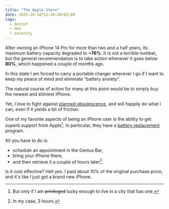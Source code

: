 ```yaml
---
title: "The Apple Store"
date: 2025-10-18T12:49:20+02:00
tags:
  - bestof
  - dev
  - serenity
---
```


After owning an iPhone 14 Pro for more than two and a half years, its maximum
battery capacity degraded to **~76%**. It is not a terrible number, but the
general recommendation is to take action whenever it goes below **80%**, which
happened a couple of months ago.

In this state I am forced to carry a portable charger wherever I go if I want
to keep my peace of mind and eliminate "battery anxiety".

The natural course of action for many at this point would be to simply buy the
newest and shiniest iPhone.

Yet, I love to fight against [planned
obsolescence](https://en.wikipedia.org/wiki/Planned_obsolescence), and will
happily do what I can, even if it yields a bit of friction.

One of my favorite aspects of being an iPhone user is the ability to get superb
support from Apple[^1]. In particular, they have a [battery
replacement](https://support.apple.com/iphone/repair/battery-replacement)
program.

All you have to do is:

- schedule an appointment in the Genius Bar,
- bring your iPhone there,
- and then retrieve it a couple of hours later[^2].

Is it cost effective? Hell yes. I paid about 10% of the original purchase
price, and it's like I just got a brand new iPhone.

[^1]: But only if I am ~~privileged~~ lucky enough to live in a city that has
    one.
[^2]: In my case, 3 hours.
